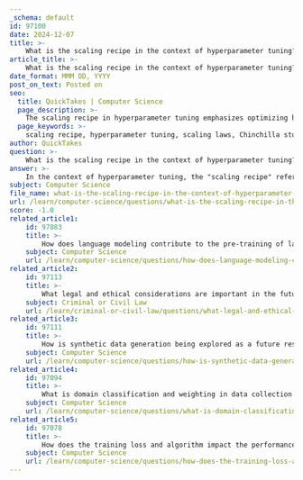```yaml
---
_schema: default
id: 97100
date: 2024-12-07
title: >-
    What is the scaling recipe in the context of hyperparameter tuning?
article_title: >-
    What is the scaling recipe in the context of hyperparameter tuning?
date_format: MMM DD, YYYY
post_on_text: Posted on
seo:
  title: QuickTakes | Computer Science
  page_description: >-
    The scaling recipe in hyperparameter tuning emphasizes optimizing hyperparameters based on scaling laws to improve model performance, as shown in the Chinchilla study by DeepMind, which revealed that tuning the number of training tokens can significantly enhance performance without increasing model size.
  page_keywords: >-
    scaling recipe, hyperparameter tuning, scaling laws, Chinchilla study, DeepMind, model performance, training tokens, dataset size, model size, power-law relationship, Bayesian optimization, foundational models, language models
author: QuickTakes
question: >-
    What is the scaling recipe in the context of hyperparameter tuning?
answer: >-
    In the context of hyperparameter tuning, the "scaling recipe" refers to the insights gained from scaling laws, particularly as demonstrated in the Chinchilla study by DeepMind. This study highlighted that a 70 billion parameter language model could outperform a 175 billion parameter model simply by optimizing the number of training tokens, which is a hyperparameter. This finding underscores the importance of hyperparameter tuning in achieving better model performance without necessarily increasing model size.\n\nScaling laws describe how the performance of deep learning models varies with changes in dataset size, model size, and other hyperparameters, often following a power-law relationship. This means that as you scale certain aspects of the model or training process, you can predictably improve performance. For instance, systematic tuning of hyperparameters can lead to significant performance gains, sometimes by orders of magnitude, even with the same computational resources.\n\nMoreover, the scaling recipe emphasizes the need for efficient hyperparameter optimization methods, especially for large language models (LLMs), which are complex and sensitive to hyperparameter settings. Techniques such as Bayesian optimization and the use of foundational models for hyperparameter suggestions are emerging as effective strategies to navigate the hyperparameter space efficiently.\n\nIn summary, the scaling recipe in hyperparameter tuning highlights the critical role of optimizing hyperparameters based on scaling laws to enhance model performance, particularly in the context of large language models.
subject: Computer Science
file_name: what-is-the-scaling-recipe-in-the-context-of-hyperparameter-tuning.md
url: /learn/computer-science/questions/what-is-the-scaling-recipe-in-the-context-of-hyperparameter-tuning
score: -1.0
related_article1:
    id: 97083
    title: >-
        How does language modeling contribute to the pre-training of large language models?
    subject: Computer Science
    url: /learn/computer-science/questions/how-does-language-modeling-contribute-to-the-pretraining-of-large-language-models
related_article2:
    id: 97113
    title: >-
        What legal and ethical considerations are important in the future research of AI?
    subject: Criminal or Civil Law
    url: /learn/criminal-or-civil-law/questions/what-legal-and-ethical-considerations-are-important-in-the-future-research-of-ai
related_article3:
    id: 97111
    title: >-
        How is synthetic data generation being explored as a future research direction in AI?
    subject: Computer Science
    url: /learn/computer-science/questions/how-is-synthetic-data-generation-being-explored-as-a-future-research-direction-in-ai
related_article4:
    id: 97094
    title: >-
        What is domain classification and weighting in data collection for language models?
    subject: Computer Science
    url: /learn/computer-science/questions/what-is-domain-classification-and-weighting-in-data-collection-for-language-models
related_article5:
    id: 97078
    title: >-
        How does the training loss and algorithm impact the performance of large language models?
    subject: Computer Science
    url: /learn/computer-science/questions/how-does-the-training-loss-and-algorithm-impact-the-performance-of-large-language-models
---
```


&nbsp;